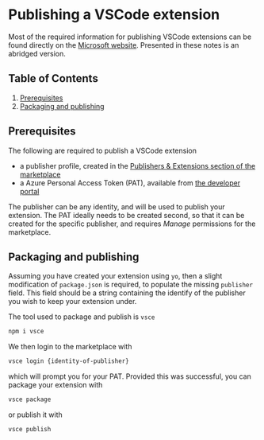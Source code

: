 # Publishing a VSCode extension

Most of the required information for publishing VSCode extensions can be found directly on the [Microsoft website](https://code.visualstudio.com/api/working-with-extensions/publishing-extension). Presented in these notes is an abridged version.

<!--BEGIN TOC-->
## Table of Contents
1. [Prerequisites](#prerequisites)
2. [Packaging and publishing](#packaging-and-publishing)

<!--END TOC-->


## Prerequisites

The following are required to publish a VSCode extension

- a publisher profile, created in the [Publishers & Extensions section of the marketplace](https://marketplace.visualstudio.com/)
- a Azure Personal Access Token (PAT), available from [the developer portal](https://dev.azure.com/)

The publisher can be any identity, and will be used to publish your extension. The PAT ideally needs to be created second, so that it can be created for the specific publisher, and requires *Manage* permissions for the marketplace.

## Packaging and publishing

Assuming you have created your extension using `yo`, then a slight modification of `package.json` is required, to populate the missing `publisher` field. This field should be a string containing the identify of the publisher you wish to keep your extension under.

The tool used to package and publish is `vsce`

```bash
npm i vsce
```

We then login to the marketplace with

```bash
vsce login {identity-of-publisher}
```

which will prompt you for your PAT. Provided this was successful, you can package your extension with

```bash
vsce package
```

or publish it with

```
vsce publish
```